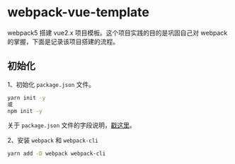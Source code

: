 # webpack-vue-template

webpack5 搭建 vue2.x 项目模板。这个项目实践的目的是巩固自己对 webpack 的掌握，下面是记录该项目搭建的流程。

## 初始化

1、初始化 `package.json` 文件。
```sh
yarn init -y
或
npm init -y
```

关于 `package.json` 文件的字段说明，[戳这里](http://nodejs.cn/learn/the-package-json-guide#dependencies)。

2、安装 `webpack` 和 `webpack-cli`
```sh
yarn add -D webpack webpack-cli
```
